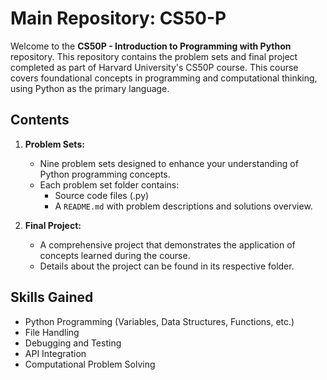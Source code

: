 # Main Repository: CS50-P

Welcome to the **CS50P - Introduction to Programming with Python** repository. This repository contains the problem sets and final project completed as part of Harvard University's CS50P course. This course covers foundational concepts in programming and computational thinking, using Python as the primary language.

## Contents

1. **Problem Sets:**
   - Nine problem sets designed to enhance your understanding of Python programming concepts.
   - Each problem set folder contains:
     - Source code files (.py)
     - A `README.md` with problem descriptions and solutions overview.

2. **Final Project:**
   - A comprehensive project that demonstrates the application of concepts learned during the course.
   - Details about the project can be found in its respective folder.

## Skills Gained

- Python Programming (Variables, Data Structures, Functions, etc.)
- File Handling
- Debugging and Testing
- API Integration
- Computational Problem Solving
